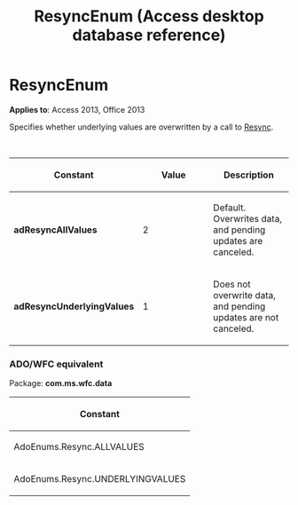 ﻿---
title: ResyncEnum (Access desktop database reference)
TOCTitle: ResyncEnum
ms:assetid: 3d38b77b-6afe-e6a0-1a05-7c7ffc19edef
ms:mtpsurl: https://msdn.microsoft.com/library/JJ249164(v=office.15)
ms:contentKeyID: 48544337
ms.date: 10/18/2018
mtps_version: v=office.15
---

# ResyncEnum

**Applies to**: Access 2013, Office 2013

Specifies whether underlying values are overwritten by a call to [Resync](resync-method-ado.md).

<br/>

<table>
<colgroup>
<col style="width: 33%" />
<col style="width: 33%" />
<col style="width: 33%" />
</colgroup>
<thead>
<tr class="header">
<th><p>Constant</p></th>
<th><p>Value</p></th>
<th><p>Description</p></th>
</tr>
</thead>
<tbody>
<tr class="odd">
<td><p><strong>adResyncAllValues</strong></p></td>
<td><p>2</p></td>
<td><p>Default. Overwrites data, and pending updates are canceled.</p></td>
</tr>
<tr class="even">
<td><p><strong>adResyncUnderlyingValues</strong></p></td>
<td><p>1</p></td>
<td><p>Does not overwrite data, and pending updates are not canceled.</p></td>
</tr>
</tbody>
</table>


### ADO/WFC equivalent

Package: **com.ms.wfc.data**

<table>
<colgroup>
<col style="width: 100%" />
</colgroup>
<thead>
<tr class="header">
<th><p>Constant</p></th>
</tr>
</thead>
<tbody>
<tr class="odd">
<td><p>AdoEnums.Resync.ALLVALUES</p></td>
</tr>
<tr class="even">
<td><p>AdoEnums.Resync.UNDERLYINGVALUES</p></td>
</tr>
</tbody>
</table>

